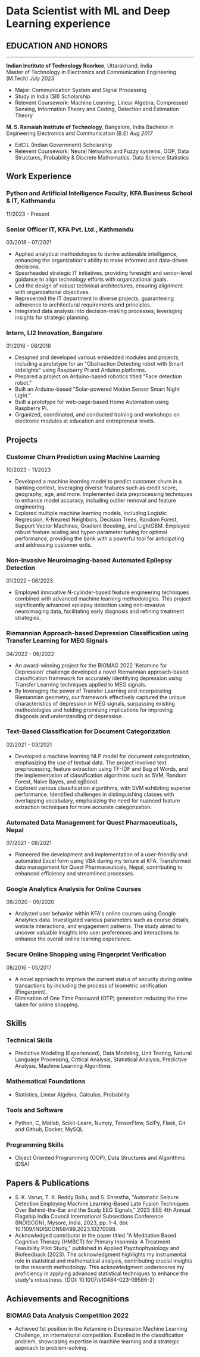 # Data Scientist with ML and Deep Learning experience

## EDUCATION AND HONORS
***
**Indian Institute of Technology Roorkee**, Uttarakhand, India   
Master of Technology in Electronics and Communication Engineering (M.Tech)
*July 2023*
- Major: Communication System and Signal Processing
- Study in India (SII) Scholarship
- Relevent Coursework: Machine Learning, Linear Algebra, Compressed Sensing, Information Theory and Coding, Detection and Estimation Theory
 

**M. S. Ramaiah Institute of Technology**, Bangalore, India
Bachelor in Engineering Electronics and Communication (B.E)
*Aug 2017*   
- EdCIL (Indian Government) Scholarship
- Relevent Coursework: Neural Networks and Fuzzy systems, OOP, Data Structures, Probability & Discrete Mathematics, Data Science Statistics

## Work Experience

### Python and Artificial Intelligence Faculty, KFA Business School & IT, Kathmandu
11/2023 - Present

### Senior Officer IT, KFA Pvt. Ltd., Kathmandu 
03/2018 - 07/2021
- Applied analytical methodologies to derive actionable intelligence, enhancing the organization's ability to make informed and data-driven decisions.
- Spearheaded strategic IT initiatives, providing foresight and senior-level guidance to align technology efforts with organizational goals.
- Led the design of robust technical architectures, ensuring alignment with organizational objectives.
- Represented the IT department in diverse projects, guaranteeing adherence to architectural requirements and principles.
- Integrated data analysis into decision-making processes, leveraging insights for strategic planning.
    

### Intern, LI2 Innovation, Bangalore 
01/2016 - 08/2016
- Designed and developed various embedded modules and projects, including a prototype for an "Obstruction Detecting robot with Smart sidelights" using Raspberry Pi and Arduino platforms.
- Prepared a project on Arduino-based robotics titled "Face detection robot."
- Built an Arduino-based "Solar-powered Motion Sensor Smart Night Light."
- Built a prototype for web-page-based Home Automation using Raspberry Pi.
- Organized, coordinated, and conducted training and workshops on electronic modules at education and entrepreneur levels.

## Projects

### Customer Churn Prediction using Machine Learning 
10/2023 - 11/2023
- Developed a machine learning model to predict customer churn in a banking context, leveraging diverse features such as credit score, geography, age, and more. Implemented data preprocessing techniques to enhance model accuracy, including outlier removal and feature engineering.
- Explored multiple machine learning models, including Logistic Regression, K-Nearest Neighbors, Decision Trees, Random Forest, Support Vector Machines, Gradient Boosting, and LightGBM. Employed robust feature scaling and hyper-parameter tuning for optimal performance, providing the bank with a powerful tool for anticipating and addressing customer exits.

### Non-Invasive Neuroimaging-based Automated Epilepsy Detection 
01/2022 - 06/2023
- Employed innovative N-cylinder-based feature engineering techniques combined with advanced machine learning methodologies. This project significantly advanced epilepsy detection using non-invasive neuroimaging data, facilitating early diagnosis and refining treatment strategies.

### Riemannian Approach-based Depression Classification using Transfer Learning for MEG Signals
04/2022 - 06/2022
- An award-winning project for the BIOMAG 2022 'Ketamine for Depression' challenge developed a novel Riemannian approach-based classification framework for accurately identifying depression using Transfer Learning techniques applied to MEG signals.
- By leveraging the power of Transfer Learning and incorporating Riemannian geometry, our framework effectively captured the unique characteristics of depression in MEG signals, surpassing existing methodologies and holding promising implications for improving diagnosis and understanding of depression.

### Text-Based Classification for Document Categorization
02/2021 - 03/2021
- Developed a machine learning NLP model for document categorization, emphasizing the use of textual data. The project involved text preprocessing, feature extraction using TF-IDF and Bag of Words, and the implementation of classification algorithms such as SVM, Random Forest, Naive Bayes, and xgBoost.
- Explored various classification algorithms, with SVM exhibiting superior performance. Identified challenges in distinguishing classes with overlapping vocabulary, emphasizing the need for nuanced feature extraction techniques for more accurate categorization.

### Automated Data Management for Quest Pharmaceuticals, Nepal
07/2021 - 08/2021
- Pioneered the development and implementation of a user-friendly and automated Excel form using VBA during my tenure at KFA. Transformed data management for Quest Pharmaceuticals, Nepal, contributing to enhanced efficiency and streamlined processes.

### Google Analytics Analysis for Online Courses
08/2020 - 09/2020
- Analyzed user behavior within KFA's online courses using Google Analytics data. Investigated various parameters such as course details, website interactions, and engagement patterns. The study aimed to uncover valuable insights into user preferences and interactions to enhance the overall online learning experience.

### Secure Online Shopping using Fingerprint Verification
08/2016 - 05/2017
- A novel approach to improve the current status of security during online transactions by including the process of biometric verification (Fingerprint).
- Elimination of One Time Password (OTP) generation reducing the time taken for online shopping.

## Skills

### Technical Skills
- Predictive Modeling (Experienced), Data Modeling, Unit Testing, Natural Language Processing, Critical Analysis, Statistical Analysis, Predictive Analysis, Machine Learning Algorithms

### Mathematical Foundations
- Statistics, Linear Algebra, Calculus, Probability

### Tools and Software
- Python, C, Matlab, Scikit-Learn, Numpy, TensorFlow, SciPy, Flask, Git and Github, Docker, MySQL

### Programming Skills
- Object Oriented Programming (OOP), Data Structures and Algorithms (DSA)

## Papers & Publications
- S. K. Varun, T. K. Reddy Bollu, and S. Shrestha, "Automatic Seizure Detection Employing Machine Learning-Based Late Fusion Techniques Over Behind-the-Ear and the Scalp EEG Signals," 2023 IEEE 4th Annual Flagship India Council International Subsections Conference (INDISCON), Mysore, India, 2023, pp. 1-4, doi: 10.1109/INDISCON58499.2023.10270088.
- Acknowledged contributor in the paper titled "A Meditation Based Cognitive Therapy (HMBCT) for Primary Insomnia: A Treatment Feasibility Pilot Study," published in Applied Psychophysiology and Biofeedback (2023). The acknowledgment highlights my instrumental role in statistical and mathematical analysis, contributing crucial insights to the research methodology. This acknowledgment underscores my proficiency in applying advanced statistical techniques to enhance the study's robustness. [DOI: 10.1007/s10484-023-09586-2]

## Achievements and Recognitions
### BIOMAG Data Analysis Competition 2022
- Achieved 1st position in the Ketamine in Depression Machine Learning Challenge, an international competition. Excelled in the classification problem, showcasing expertise in machine learning and a strategic approach to problem-solving.
